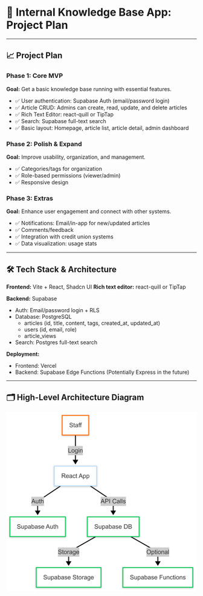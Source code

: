 
# 📘 Internal Knowledge Base App: Project Plan

---

## 📈 Project Plan

### Phase 1: Core MVP

**Goal:** Get a basic knowledge base running with essential features.

- ✅ User authentication: Supabase Auth (email/password login)
- ✅ Article CRUD: Admins can create, read, update, and delete articles
- ✅ Rich Text Editor: react-quill or TipTap
- ✅ Search: Supabase full-text search
- ✅ Basic layout: Homepage, article list, article detail, admin dashboard

### Phase 2: Polish & Expand

**Goal:** Improve usability, organization, and management.

- ✅ Categories/tags for organization
- ✅ Role-based permissions (viewer/admin)
- ✅ Responsive design

### Phase 3: Extras

**Goal:** Enhance user engagement and connect with other systems.

- ✅ Notifications: Email/in-app for new/updated articles
- ✅ Comments/feedback
- ✅ Integration with credit union systems
- ✅ Data visualization: usage stats

---

## 🛠️ Tech Stack & Architecture
**Frontend:** Vite + React, Shadcn UI
**Rich text editor:** react-quill or TipTap

**Backend:** Supabase
- Auth: Email/password login + RLS
- Database: PostgreSQL
  - articles (id, title, content, tags, created_at, updated_at)
  - users (id, email, role)
  - article_views
- Search: Postgres full-text search

**Deployment:**
- Frontend: Vercel
- Backend: Supabase Edge Functions (Potentially Express in the future)

---

## 🗂️ High-Level Architecture Diagram

![High-Level Architecture Diagram](./dms-architecture.png)
